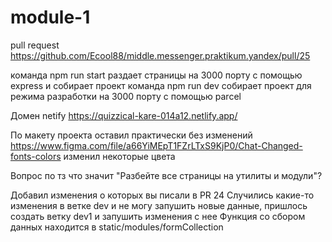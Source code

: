 # module-1

pull request https://github.com/Ecool88/middle.messenger.praktikum.yandex/pull/25

команда npm run start раздает страницы на 3000 порту с помощью express и собирает проект
команда npm run dev собирает проект для режима разработки на 3000 порту с помощью parcel

Домен netify https://quizzical-kare-014a12.netlify.app/

По макету проекта оставил практически без изменений https://www.figma.com/file/a66YiMEpT1FZrLTxS9KjP0/Chat-Changed-fonts-colors изменил некоторые цвета

Вопрос по тз что значит "Разбейте все страницы на утилиты и модули"?

Добавил изменения о которых вы писали в PR 24
Случились какие-то изменения в ветке dev и не могу запушить новые данные, пришлось создать ветку dev1 и запушить изменения с нее
Функция со сбором данных находится в static/modules/formCollection

